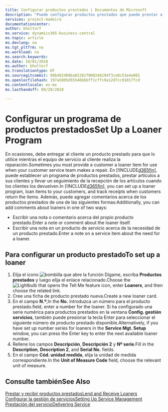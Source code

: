 ```yaml
---
title: Configurar productos prestados | Documentos de Microsoft
description: "Puede configurar productos prestados que puede prestar a los clientes para reemplazar productos de servicio mientras están en servicio."
services: project-madeira
documentationcenter: 
author: bholtorf
ms.service: dynamics365-business-central
ms.topic: article
ms.devlang: na
ms.tgt_pltfrm: na
ms.workload: na
ms.search.keywords: 
ms.date: 10/01/2018
ms.author: bholtorf
ms.translationtype: HT
ms.sourcegitcommit: 9dbd92409ba02281f008246194f3ce0c53e4e001
ms.openlocfilehash: 197a5805d55546bbbff1cffc9a12d7cc91017fcd
ms.contentlocale: es-mx
ms.lasthandoff: 09/28/2018

---
```

# <a name="set-up-a-loaner-program"></a><span data-ttu-id="c6613-103">Configurar un programa de productos prestados</span><span class="sxs-lookup"><span data-stu-id="c6613-103">Set Up a Loaner Program</span></span>
<span data-ttu-id="c6613-104">En ocasiones, debe entregar al cliente un producto prestado para que lo utilice mientras el equipo de servicio al cliente realiza la reparación.</span><span class="sxs-lookup"><span data-stu-id="c6613-104">Sometimes you must provide a customer a loaner item for use when your customer service team makes a repair.</span></span> <span data-ttu-id="c6613-105">En [!INCLUDE[d365fin](includes/d365fin_md.md)], puede establecer un programa de productos prestados, prestar artículos a sus clientes y llevar un seguimiento de la recepción de los artículos cuando los clientes los devuelven.</span><span class="sxs-lookup"><span data-stu-id="c6613-105">In [!INCLUDE[d365fin](includes/d365fin_md.md)], you can set up a loaner program, loan items to your customers, and track receipts when customers return the items.</span></span> <span data-ttu-id="c6613-106">Además, puede agregar comentarios acerca de los productos prestados de una de las siguientes formas:</span><span class="sxs-lookup"><span data-stu-id="c6613-106">Additionally, you can add comments about loaners in one of two ways:</span></span>  
  
* <span data-ttu-id="c6613-107">Escribir una nota o comentario acerca del propio producto prestado.</span><span class="sxs-lookup"><span data-stu-id="c6613-107">Enter a note or comment about the loaner itself.</span></span>  
* <span data-ttu-id="c6613-108">Escribir una nota en un producto de servicio acerca de la necesidad de un producto prestado.</span><span class="sxs-lookup"><span data-stu-id="c6613-108">Enter a note on a service item about the need for a loaner.</span></span>  

## <a name="to-set-up-a-loaner"></a><span data-ttu-id="c6613-109">Para configurar un producto prestado</span><span class="sxs-lookup"><span data-stu-id="c6613-109">To set up a loaner</span></span>  
1. <span data-ttu-id="c6613-110">Elija el icono ![bombilla que abre la función Dígame](media/ui-search/search_small.png "Dígame que desea hacer"), escriba **Productos prestados** y luego elija el enlace relacionado.</span><span class="sxs-lookup"><span data-stu-id="c6613-110">Choose the ![Lightbulb that opens the Tell Me feature](media/ui-search/search_small.png "Tell me what you want to do") icon, enter **Loaners**, and then choose the related link.</span></span>  
2. <span data-ttu-id="c6613-111">Cree una ficha de producto prestado nueva.</span><span class="sxs-lookup"><span data-stu-id="c6613-111">Create a new loaner card.</span></span> 
3. <span data-ttu-id="c6613-112">En el campo **N.º**,</span><span class="sxs-lookup"><span data-stu-id="c6613-112">In the **No.**</span></span> <span data-ttu-id="c6613-113">introduzca un número para el producto prestado.</span><span class="sxs-lookup"><span data-stu-id="c6613-113">field, enter a number for the loaner.</span></span> <span data-ttu-id="c6613-114">Si ha configurado una serie numérica para productos prestados en la ventana **Config. gestión servicios**, también puede presionar la tecla Enter para seleccionar el siguiente número de producto prestado disponible.</span><span class="sxs-lookup"><span data-stu-id="c6613-114">Alternatively, if you have set up number series for loaners in the **Service Mgt. Setup** window, you can press the Enter key to enter the next available loaner number.</span></span>  
4. <span data-ttu-id="c6613-115">Rellene los campos **Descripción**, **Descripción 2** y **Nº serie**.</span><span class="sxs-lookup"><span data-stu-id="c6613-115">Fill in the **Description**, **Description 2**, and **Serial No.** fields.</span></span>  
5. <span data-ttu-id="c6613-116">En el campo **Cód. unidad medida**, elija la unidad de medida correspondiente.</span><span class="sxs-lookup"><span data-stu-id="c6613-116">In the **Unit of Measure Code** field, choose the relevant unit of measure.</span></span>  
  
## <a name="see-also"></a><span data-ttu-id="c6613-117">Consulte también</span><span class="sxs-lookup"><span data-stu-id="c6613-117">See Also</span></span>
[<span data-ttu-id="c6613-118">Prestar y recibir productos prestados</span><span class="sxs-lookup"><span data-stu-id="c6613-118">Lend and Receive Loaners</span></span>](service-how-to-lend-receive-loaners.md)  
[<span data-ttu-id="c6613-119">Configurar la gestión de servicios</span><span class="sxs-lookup"><span data-stu-id="c6613-119">Setting Up Service Management</span></span>](service-setup-service.md)  
[<span data-ttu-id="c6613-120">Prestación del servicio</span><span class="sxs-lookup"><span data-stu-id="c6613-120">Delivering Service</span></span>](service-deliver-service.md)  


